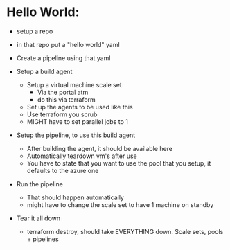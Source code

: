 
# Hello World:
* setup a repo
* in that repo put a "hello world" yaml
* Create a pipeline using that yaml
* Setup a build agent
    * Setup a virtual machine scale set
        * Via the portal atm
        * do this via terraform
    * Set up the agents to be used like this
    * Use terraform you scrub
    * MIGHT have to set parallel jobs to 1
* Setup the pipeline, to use this build agent
    * After building the agent, it should be available here
    * Automatically teardown vm's after use
    * You have to state that you want to use the pool that you setup, it defaults to the azure one
* Run the pipeline
    * That should happen automatically
    * might have to change the scale set to have 1 machine on standby

* Tear it all down
    * terraform destroy, should take EVERYTHING down. Scale sets, pools + pipelines
